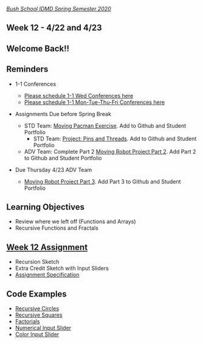 [_Bush School IDMD Spring Semester 2020_](https://chandrunarayan.github.io/idmd/)

## Week 12 - 4/22 and 4/23 

## Welcome Back!!

## Reminders
* 1-1 Conferences
    *    [Please schedule 1-1 Wed Conferences here](https://calendly.com/chandru-narayan/conf_wed_idmd_a_block)
    *    [Please schedule 1-1 Mon-Tue-Thu-Fri Conferences here](https://calendly.com/chandru-narayan/conf_wed_idmd_a_block)
* Assignments Due before Spring Break 
    * STD Team: [Moving Pacman Exercise](../week8/code/moving_pacman.md). Add to Github and Student Portfolio
        * STD Team: [Project: Pins and Threads](../week9/code/pins_threads.md). Add to Github and Student Portfolio
    * ADV Team: Complete Part 2 [Moving Robot Project Part 2](../week8/code/moving_robot.md). Add Part 2 to Github and Student Portfolio

* Due Thursday 4/23 ADV Team
    * [Moving Robot Project Part 3](../week8/code/moving_robot.md). Add Part 3 to Github and Student Portfolio

## Learning Objectives
* Review where we left off (Functions and Arrays)
* Recursive Functions and Fractals

## [Week 12 Assignment](code/recursion)
* Recursion Sketch
* Extra Credit Sketch with Input Sliders
* [Assignment Specification](code/recursion)

## Code Examples
* [Recursive Circles](code/recursiveCircles_v2)
* [Recursive Squares](code/recursiveSquares)
* [Factorials](code/factorialNums)
* [Numerical Input Slider](../week9/code/inputSlider)
* [Color Input Slider](code/colorSlider)



